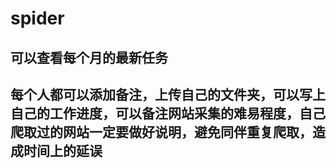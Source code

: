 # spider

## 可以查看每个月的最新任务
## 每个人都可以添加备注，上传自己的文件夹，可以写上自己的工作进度，可以备注网站采集的难易程度，自己爬取过的网站一定要做好说明，避免同伴重复爬取，造成时间上的延误

